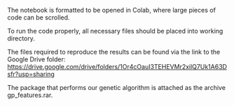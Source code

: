 The notebook is formatted to be opened in Colab, where large pieces of code can be scrolled. 

To run the code properly, all necessary files should be placed into working directory.

The files required to reproduce the results can be found via the link to the Google Drive folder:
https://drive.google.com/drive/folders/1Or4cOauI3TEHEVMr2xilQ7Uk1A63Dsfr?usp=sharing

The package that performs our genetic algorithm is attached as the archive gp_features.rar.



